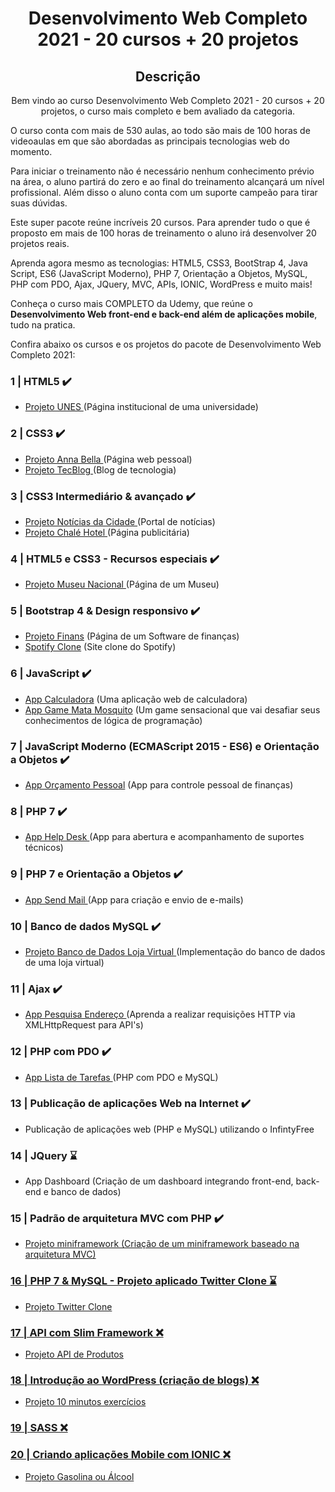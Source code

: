 <h1 align="center"> Desenvolvimento Web Completo 2021 - 20 cursos + 20 projetos </h1>

<h2 align="center"> Descrição </h2>
<p align="center">Bem vindo ao curso Desenvolvimento Web Completo 2021 - 20 cursos + 20 projetos, o curso mais completo e bem avaliado da categoria.

O curso conta com mais de 530 aulas, ao todo são mais de 100 horas de videoaulas em que são abordadas as principais tecnologias web do momento.

Para iniciar o treinamento não é necessário nenhum conhecimento prévio na área, o aluno partirá do zero e ao final do treinamento alcançará um nível profissional. Além disso o aluno conta com um suporte campeão para tirar suas dúvidas.

Este super pacote reúne incríveis 20 cursos. Para aprender tudo o que é proposto em mais de 100 horas de treinamento o aluno irá desenvolver 20 projetos reais.

Aprenda agora mesmo as tecnologias: HTML5, CSS3, BootStrap 4, Java Script, ES6 (JavaScript Moderno), PHP 7, Orientação a Objetos, MySQL, PHP com PDO, Ajax, JQuery, MVC, APIs, IONIC, WordPress e muito mais!

Conheça o curso mais COMPLETO da Udemy, que reúne o <b>Desenvolvimento Web front-end e back-end além de aplicações mobile</b>, tudo na pratica. </p>

Confira abaixo os cursos e os projetos do pacote de Desenvolvimento Web Completo 2021:

### 1 | HTML5  ✔️

- <a href="https://github.com/Liuizn/DesenvolvimentoWEB_Curso/tree/main/Projetos/CEMCC" target="_blank">Projeto UNES </a> (Página institucional de uma universidade)

### 2 | CSS3  ✔️

- <a href="https://github.com/Liuizn/DesenvolvimentoWEB_Curso/tree/Projetos/Marilia-Modelo" target="_blank"> Projeto Anna Bella </a> (Página web pessoal)
- <a href="https://github.com/Liuizn/DesenvolvimentoWEB_Curso/tree/main/Projetos/BlogTec" target="_blank">Projeto TecBlog </a> (Blog de tecnologia)

### 3 | CSS3 Intermediário & avançado ✔️

- <a href="https://github.com/Liuizn/DesenvolvimentoWEB_Curso/tree/Projetos/Jornal-Cidade" target="_blank">Projeto Notícias da Cidade </a> (Portal de notícias)
- <a href="https://github.com/Liuizn/DesenvolvimentoWEB_Curso/tree/main/Projetos/Chale-Hotel" target="_blank"> Projeto Chalé Hotel </a> (Página publicitária)

### 4 | HTML5 e CSS3 - Recursos especiais ✔️

- <a href="https://github.com/Liuizn/DesenvolvimentoWEB_Curso/tree/main/Projetos/Museu-Nacional" target="_blank"> Projeto Museu Nacional </a> (Página de um Museu)

### 5 | Bootstrap 4 & Design responsivo ✔️

- <a href="https://github.com/Liuizn/DesenvolvimentoWEB_Curso/tree/main/Projetos/Finans" target="_blank"> Projeto Finans</a> (Página de um Software de finanças)
- <a href="https://github.com/Liuizn/DesenvolvimentoWEB_Curso/tree/main/Projetos/Spotify" target="_blank"> Spotify Clone</a> (Site clone do Spotify)

### 6 | JavaScript ✔️

- <a href="https://github.com/Liuizn/DesenvolvimentoWEB_Curso/tree/main/Projetos/App-Calculadora" target="_blank"> App Calculadora</a> (Uma aplicação web de calculadora)
- <a href="https://github.com/Liuizn/DesenvolvimentoWEB_Curso/tree/main/Projetos/Mata-Mosquito" target="_blank"> App Game Mata Mosquito</a> (Um game sensacional que vai desafiar seus conhecimentos de lógica de programação)

### 7 | JavaScript Moderno (ECMAScript 2015 - ES6) e Orientação a Objetos ✔️

- <a href="https://github.com/Liuizn/DesenvolvimentoWEB_Curso/tree/main/Projetos/App_Orcamento" target="_blank"> App Orçamento Pessoal</a> (App para controle pessoal de finanças)

### 8 | PHP 7 ✔️

- <a href="https://github.com/Liuizn/DesenvolvimentoWEB_Curso/tree/main/Projetos/App-suporteJa" target="_blank"> App Help Desk </a> (App para abertura e acompanhamento de suportes técnicos)

### 9 | PHP 7 e Orientação a Objetos ✔️

- <a href="https://github.com/Liuizn/DesenvolvimentoWEB_Curso/tree/main/Projetos/APP_Send-Mail" target="_blank"> App Send Mail </a>(App para criação e envio de e-mails)

### 10 | Banco de dados MySQL ✔️

- <a href="https://github.com/Liuizn/DesenvolvimentoWEB_Curso/tree/main/Projetos/Loja_Virtual" target="_blank"> Projeto Banco de Dados Loja Virtual </a>(Implementação do banco de dados de uma loja virtual)

### 11 | Ajax ✔️

- <a href="https://github.com/Liuizn/DesenvolvimentoWEB_Curso/tree/main/Projetos/App_Pesquisa_Endereco" target="_blank"> App Pesquisa Endereço </a>(Aprenda a realizar requisições HTTP via XMLHttpRequest para API's)

### 12 | PHP com PDO ✔️

- <a href="https://github.com/Liuizn/DesenvolvimentoWEB_Curso/tree/main/Projetos/App_lista_tarefas" target="_blank"> App Lista de Tarefas </a>(PHP com PDO e MySQL)

### 13 | Publicação de aplicações Web na Internet ✔️

- Publicação de aplicações web (PHP e MySQL) utilizando o InfintyFree

### 14 | JQuery ⌛️

- App Dashboard (Criação de um dashboard integrando front-end, back-end e banco de dados)

### 15 | Padrão de arquitetura MVC com PHP ✔️

- <a href="https://github.com/Liuizn/DesenvolvimentoWEB_Curso/tree/main/Projetos/Miniframework" target="_blank"> Projeto miniframework (Criação de um miniframework baseado na arquitetura MVC)

### 16 | PHP 7 & MySQL - Projeto aplicado Twitter Clone ⌛️

- Projeto Twitter Clone

### 17 | API com Slim Framework ❌

- Projeto API de Produtos

### 18 | Introdução ao WordPress (criação de blogs) ❌

- Projeto 10 minutos exercícios

### 19 | SASS ❌

### 20 | Criando aplicações Mobile com IONIC ❌

- Projeto Gasolina ou Álcool


